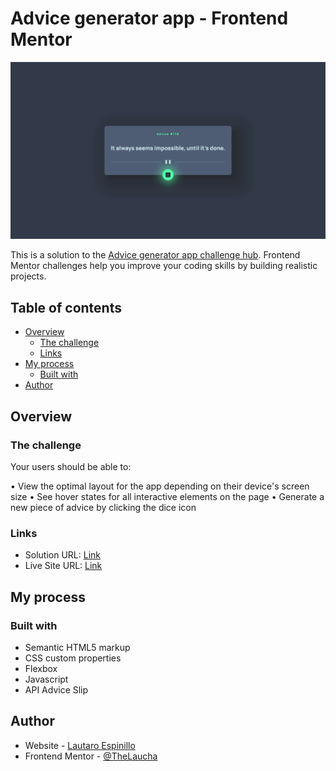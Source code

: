 # Advice generator app - Frontend Mentor

![Design preview for the Profile card component challenge hub](./images/image-preview.png)

This is a solution to the [Advice generator app challenge hub](https://www.frontendmentor.io/challenges/advice-generator-app-QdUG-13db/hub/advice-generator-app-IgdbZmlWw). Frontend Mentor challenges help you improve your coding skills by building realistic projects.

## Table of contents

- [Overview](#overview)
  - [The challenge](#the-challenge)
  - [Links](#links)
- [My process](#my-process)
  - [Built with](#built-with)
- [Author](#author)

## Overview

### The challenge

Your users should be able to:

• View the optimal layout for the app depending on their device's screen size
• See hover states for all interactive elements on the page
• Generate a new piece of advice by clicking the dice icon

### Links

- Solution URL: [Link](https://www.frontendmentor.io/solutions/profile-card-component-5-dR3pkY9)
- Live Site URL: [Link](https://thelaucha.github.io/advice-generator-FM/)

## My process

### Built with

- Semantic HTML5 markup
- CSS custom properties
- Flexbox
- Javascript
- API Advice Slip

## Author

- Website - [Lautaro Espinillo](https://thelaucha.github.io/portfolio_web/)
- Frontend Mentor - [@TheLaucha](https://www.frontendmentor.io/profile/TheLaucha)
